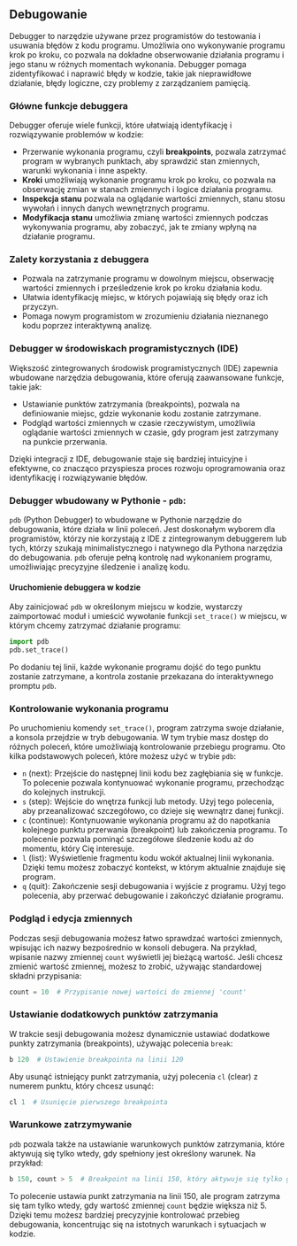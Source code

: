 ## Debugowanie

Debugger to narzędzie używane przez programistów do testowania i usuwania błędów z kodu programu. Umożliwia ono wykonywanie programu krok po kroku, co pozwala na dokładne obserwowanie działania programu i jego stanu w różnych momentach wykonania. Debugger pomaga zidentyfikować i naprawić błędy w kodzie, takie jak nieprawidłowe działanie, błędy logiczne, czy problemy z zarządzaniem pamięcią.

### Główne funkcje debuggera

Debugger oferuje wiele funkcji, które ułatwiają identyfikację i rozwiązywanie problemów w kodzie:

- Przerwanie wykonania programu, czyli **breakpoints**, pozwala zatrzymać program w wybranych punktach, aby sprawdzić stan zmiennych, warunki wykonania i inne aspekty.
- **Kroki** umożliwiają wykonanie programu krok po kroku, co pozwala na obserwację zmian w stanach zmiennych i logice działania programu.
- **Inspekcja stanu** pozwala na oglądanie wartości zmiennych, stanu stosu wywołań i innych danych wewnętrznych programu.
- **Modyfikacja stanu** umożliwia zmianę wartości zmiennych podczas wykonywania programu, aby zobaczyć, jak te zmiany wpłyną na działanie programu.

### Zalety korzystania z debuggera

- Pozwala na zatrzymanie programu w dowolnym miejscu, obserwację wartości zmiennych i prześledzenie krok po kroku działania kodu.
- Ułatwia identyfikację miejsc, w których pojawiają się błędy oraz ich przyczyn.
- Pomaga nowym programistom w zrozumieniu działania nieznanego kodu poprzez interaktywną analizę.

### Debugger w środowiskach programistycznych (IDE)

Większość zintegrowanych środowisk programistycznych (IDE) zapewnia wbudowane narzędzia debugowania, które oferują zaawansowane funkcje, takie jak:

- Ustawianie punktów zatrzymania (breakpoints), pozwala na definiowanie miejsc, gdzie wykonanie kodu zostanie zatrzymane.
- Podgląd wartości zmiennych w czasie rzeczywistym, umożliwia oglądanie wartości zmiennych w czasie, gdy program jest zatrzymany na punkcie przerwania.

Dzięki integracji z IDE, debugowanie staje się bardziej intuicyjne i efektywne, co znacząco przyspiesza proces rozwoju oprogramowania oraz identyfikację i rozwiązywanie błędów.

### Debugger wbudowany w Pythonie - `pdb`:

`pdb` (Python Debugger) to wbudowane w Pythonie narzędzie do debugowania, które działa w linii poleceń. Jest doskonałym wyborem dla programistów, którzy nie korzystają z IDE z zintegrowanym debuggerem lub tych, którzy szukają minimalistycznego i natywnego dla Pythona narzędzia do debugowania. `pdb` oferuje pełną kontrolę nad wykonaniem programu, umożliwiając precyzyjne śledzenie i analizę kodu.

#### Uruchomienie debuggera w kodzie

Aby zainicjować `pdb` w określonym miejscu w kodzie, wystarczy zaimportować moduł i umieścić wywołanie funkcji `set_trace()` w miejscu, w którym chcemy zatrzymać działanie programu:

```python
import pdb
pdb.set_trace()
```

Po dodaniu tej linii, każde wykonanie programu dojść do tego punktu zostanie zatrzymane, a kontrola zostanie przekazana do interaktywnego promptu `pdb`.

### Kontrolowanie wykonania programu

Po uruchomieniu komendy `set_trace()`, program zatrzyma swoje działanie, a konsola przejdzie w tryb debugowania. W tym trybie masz dostęp do różnych poleceń, które umożliwiają kontrolowanie przebiegu programu. Oto kilka podstawowych poleceń, które możesz użyć w trybie `pdb`:

- `n` (next): Przejście do następnej linii kodu bez zagłębiania się w funkcje. To polecenie pozwala kontynuować wykonanie programu, przechodząc do kolejnych instrukcji.
- `s` (step): Wejście do wnętrza funkcji lub metody. Użyj tego polecenia, aby przeanalizować szczegółowo, co dzieje się wewnątrz danej funkcji.
- `c` (continue): Kontynuowanie wykonania programu aż do napotkania kolejnego punktu przerwania (breakpoint) lub zakończenia programu. To polecenie pozwala pominąć szczegółowe śledzenie kodu aż do momentu, który Cię interesuje.
- `l` (list): Wyświetlenie fragmentu kodu wokół aktualnej linii wykonania. Dzięki temu możesz zobaczyć kontekst, w którym aktualnie znajduje się program.
- `q` (quit): Zakończenie sesji debugowania i wyjście z programu. Użyj tego polecenia, aby przerwać debugowanie i zakończyć działanie programu.

### Podgląd i edycja zmiennych

Podczas sesji debugowania możesz łatwo sprawdzać wartości zmiennych, wpisując ich nazwy bezpośrednio w konsoli debugera. Na przykład, wpisanie nazwy zmiennej `count` wyświetli jej bieżącą wartość. Jeśli chcesz zmienić wartość zmiennej, możesz to zrobić, używając standardowej składni przypisania:

```python
count = 10  # Przypisanie nowej wartości do zmiennej 'count'
```

### Ustawianie dodatkowych punktów zatrzymania

W trakcie sesji debugowania możesz dynamicznie ustawiać dodatkowe punkty zatrzymania (breakpoints), używając polecenia `break`:

```python
b 120  # Ustawienie breakpointa na linii 120
```

Aby usunąć istniejący punkt zatrzymania, użyj polecenia `cl` (clear) z numerem punktu, który chcesz usunąć:

```python
cl 1  # Usunięcie pierwszego breakpointa
```

### Warunkowe zatrzymywanie

`pdb` pozwala także na ustawianie warunkowych punktów zatrzymania, które aktywują się tylko wtedy, gdy spełniony jest określony warunek. Na przykład:

```python
b 150, count > 5  # Breakpoint na linii 150, który aktywuje się tylko gdy wartość 'count' jest większa niż 5
```

To polecenie ustawia punkt zatrzymania na linii 150, ale program zatrzyma się tam tylko wtedy, gdy wartość zmiennej `count` będzie większa niż 5. Dzięki temu możesz bardziej precyzyjnie kontrolować przebieg debugowania, koncentrując się na istotnych warunkach i sytuacjach w kodzie.
